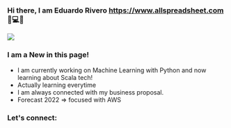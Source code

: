 ### Hi there, I am Eduardo Rivero https://www.allspreadsheet.com 👋💻📌

<img src="Blog/allspreadsheet.png">

### I am a New in this page!

- I am currently working on Machine Learning with Python and now learning about Scala tech!
- Actually learning everytime
- I am always connected with my business proposal.
- Forecast 2022 => focused with AWS

### Let's connect:



